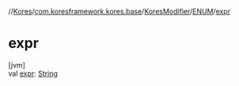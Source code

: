 //[Kores](../../../../index.md)/[com.koresframework.kores.base](../../index.md)/[KoresModifier](../index.md)/[ENUM](index.md)/[expr](expr.md)

# expr

[jvm]\
val [expr](expr.md): [String](https://kotlinlang.org/api/latest/jvm/stdlib/kotlin/-string/index.html)
